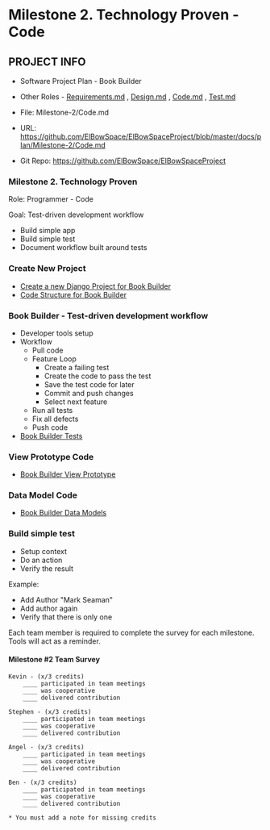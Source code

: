 # Milestone 2. Technology Proven - Code


## PROJECT INFO

* Software Project Plan - Book Builder

* Other Roles - [Requirements.md](Requirements.md)
, [Design.md](Design.md)
, [Code.md](Code.md)
, [Test.md](Test.md)
* File: Milestone-2/Code.md
* URL: https://github.com/ElBowSpace/ElBowSpaceProject/blob/master/docs/plan/Milestone-2/Code.md
* Git Repo: https://github.com/ElBowSpace/ElBowSpaceProject


### Milestone 2. Technology Proven

Role: Programmer - Code

Goal: Test-driven development workflow

* Build simple app
* Build simple test
* Document workflow built around tests


### Create New Project
* [Create a new Django Project for Book Builder](../../NewProject.md)
* [Code Structure for Book Builder](../../CodeStructure.md)


### Book Builder - Test-driven development workflow
* Developer tools setup
* Workflow
    * Pull code
    * Feature Loop
        * Create a failing test
        * Create the code to pass the test
        * Save the test code for later
        * Commit and push changes
        * Select next feature
    * Run all tests
    * Fix all defects
    * Push code
* [Book Builder Tests](../../DjangoTests.md)


### View Prototype Code
* [Book Builder View Prototype](../../ViewPrototype.md)


### Data Model Code
* [Book Builder Data Models](../../DataModels.md)


### Build simple test
* Setup context
* Do an action
* Verify the result

Example:

* Add Author "Mark Seaman"
* Add author again
* Verify that there is only one


Each team member is required to complete the survey for each milestone.  Tools will act as
a reminder.

#### Milestone #2 Team Survey

    Kevin - (x/3 credits)
        ____ participated in team meetings
        ____ was cooperative
        ____ delivered contribution
        
    Stephen - (x/3 credits)
        ____ participated in team meetings
        ____ was cooperative
        ____ delivered contribution
        
    Angel - (x/3 credits)
        ____ participated in team meetings
        ____ was cooperative
        ____ delivered contribution
        
    Ben - (x/3 credits)
        ____ participated in team meetings
        ____ was cooperative
        ____ delivered contribution
        
    * You must add a note for missing credits
